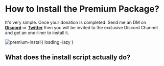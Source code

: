 # How to Install the Premium Package?

It's very simple. Once your donation is completed. Send me an DM on **[Discord](https://discord.gg/gy4SWhpaPU)** or **[Twitter](https://twitter.com/j3ssiejjj)** then you will be invited to the exclusive Discord Channel and get an one-liner to install it.

![premium-install](/static/premium/premium-install.png){ loading=lazy }


## What does the install script actually do?
